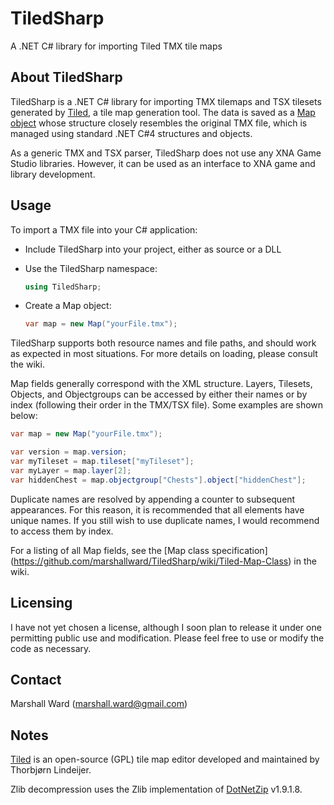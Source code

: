 TiledSharp
==========
A .NET C# library for importing Tiled TMX tile maps

About TiledSharp
----------------
TiledSharp is a .NET C# library for importing TMX tilemaps and TSX tilesets
generated by [Tiled][], a tile map generation tool. The data is saved as a [Map
object](https://github.com/marshallward/TiledSharp/wiki/Tiled-Map-Class) whose
structure closely resembles the original TMX file, which is managed using
standard .NET C#4 structures and objects.

As a generic TMX and TSX parser, TiledSharp does not use any XNA Game Studio
libraries. However, it can be used as an interface to XNA game and library
development.

Usage
-----
To import a TMX file into your C# application:

- Include TiledSharp into your project, either as source or a DLL

- Use the TiledSharp namespace:

    ```csharp
    using TiledSharp;
    ```

- Create a Map object:

    ```csharp
    var map = new Map("yourFile.tmx");
    ```

TiledSharp supports both resource names and file paths, and should work as
expected in most situations. For more details on loading, please consult the
wiki.

Map fields generally correspond with the XML structure. Layers, Tilesets,
Objects, and Objectgroups can be accessed by either their names or by index
(following their order in the TMX/TSX file). Some examples are shown below:

```csharp
var map = new Map("yourFile.tmx");

var version = map.version;
var myTileset = map.tileset["myTileset"];
var myLayer = map.layer[2];
var hiddenChest = map.objectgroup["Chests"].object["hiddenChest"];
```

Duplicate names are resolved by appending a counter to subsequent appearances.
For this reason, it is recommended that all elements have unique names. If you
still wish to use duplicate names, I would recommend to access them by index.

For a listing of all Map fields, see the [Map class specification]
(https://github.com/marshallward/TiledSharp/wiki/Tiled-Map-Class) in the wiki.

Licensing
---------
I have not yet chosen a license, although I soon plan to release it under
one permitting public use and modification. Please feel free to use or modify
the code as necessary.

Contact
-------
Marshall Ward (<marshall.ward@gmail.com>)

Notes
-----
[Tiled][] is an open-source (GPL) tile map editor developed and maintained by
Thorbjørn Lindeijer.

Zlib decompression uses the Zlib implementation of [DotNetZip][] v1.9.1.8.

[Tiled]: http://mapeditor.org
[DotNetZip]: http://dotnetzip.codeplex.com
